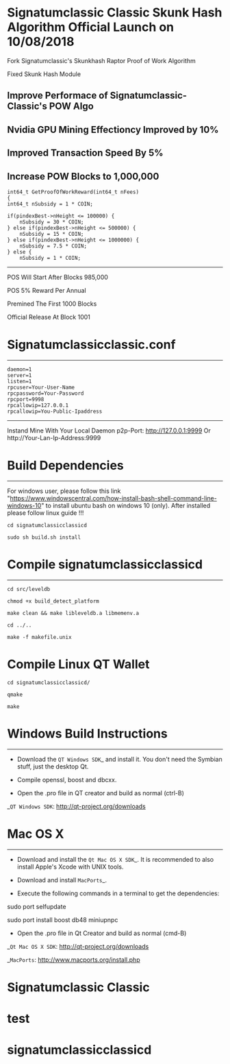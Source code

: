 # Signatumclassic Classic Skunk Hash Algorithm Official Launch on 10/08/2018

Fork Signatumclassic's Skunkhash Raptor Proof of Work Algorithm

Fixed Skunk Hash Module

Improve Performace of Signatumclassic-Classic's POW Algo 
---------------------------------------------------
Nvidia GPU Mining Effectioncy Improved by 10%
---------------------------------------------------
Improved Transaction Speed By 5% 
---------------------------------------------------
Increase POW Blocks to 1,000,000
---------------------------------------------------
                                                     
    int64_t GetProofOfWorkReward(int64_t nFees)  
    {                                            
    int64_t nSubsidy = 1 * COIN;                 
                                                 
    if(pindexBest->nHeight <= 100000) {          
        nSubsidy = 30 * COIN;                    
    } else if(pindexBest->nHeight <= 500000) {   
        nSubsidy = 15 * COIN;                    
    } else if(pindexBest->nHeight <= 1000000) {  
        nSubsidy = 7.5 * COIN;                   
    } else {                                     
        nSubsidy = 1 * COIN;                     
                                              
---------------------------------------------------

POS Will Start After Blocks 985,000

POS 5% Reward Per Annual 

Premined The First 1000 Blocks 

Official Release At Block 1001


# Signatumclassicclassic.conf
----------------------


	daemon=1
	server=1
	listen=1
	rpcuser=Your-User-Name
	rpcpassword=Your-Password
	rpcport=9998
	rpcallowip=127.0.0.1
	rpcallowip=You-Public-Ipaddress


--------------------------------

Instand Mine With Your Local Daemon p2p-Port: http://127.0.0.1:9999 Or http://Your-Lan-Ip-Address:9999 

# Build Dependencies
-----------------------------
For windows user, please follow this link "https://www.windowscentral.com/how-install-bash-shell-command-line-windows-10" to install ubuntu bash on windows 10 (only). After installed please follow linux guide !!!

	cd signatumclassicclassicd

	sudo sh build.sh install

# Compile signatumclassicclassicd
-------------------------

	cd src/leveldb

	chmod +x build_detect_platform

	make clean && make libleveldb.a libmemenv.a

	cd ../..

	make -f makefile.unix

# Compile Linux QT Wallet

	cd signatumclassicclassicd/

	qmake

	make 

# Windows Build Instructions
----------------------------

- Download the `QT Windows SDK`_ and install it. You don't need the Symbian stuff, just the desktop Qt.

- Compile openssl, boost and dbcxx.

- Open the .pro file in QT creator and build as normal (ctrl-B)

 _`QT Windows SDK`: http://qt-project.org/downloads

# Mac OS X
---------

- Download and install the `Qt Mac OS X SDK`_. It is recommended to also install Apple's Xcode with UNIX tools.

- Download and install `MacPorts`_.

- Execute the following commands in a terminal to get the dependencies:

sudo port selfupdate

sudo port install boost db48 miniupnpc

- Open the .pro file in Qt Creator and build as normal (cmd-B)

 _`Qt Mac OS X SDK`: http://qt-project.org/downloads

 _`MacPorts`: http://www.macports.org/install.php


# Signatumclassic Classic

# test
# signatumclassicclassicd
